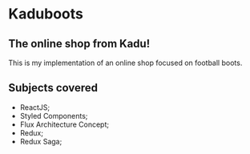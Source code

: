 # Kaduboots
## The online shop from Kadu!
This is my implementation of an online shop focused on football boots.

## Subjects covered
* ReactJS;
* Styled Components;
* Flux Architecture Concept;
* Redux;
* Redux Saga;